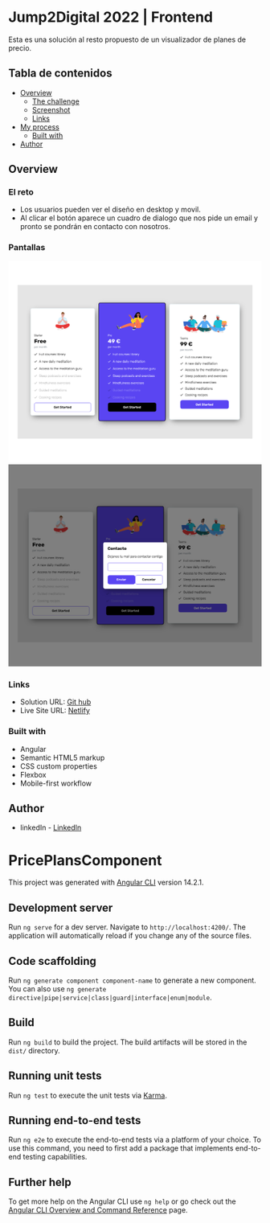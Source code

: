 # Jump2Digital 2022 | Frontend

Esta es una solución al resto propuesto de un visualizador de planes de precio.

## Tabla de contenidos

- [Overview](#overview)
  - [The challenge](#the-challenge)
  - [Screenshot](#screenshot)
  - [Links](#links)
- [My process](#my-process)
  - [Built with](#built-with)
- [Author](#author)



## Overview

### El reto

- Los usuarios pueden ver el diseño en desktop y movil.
- Al clicar el botón aparece un cuadro de dialogo que nos pide un email y pronto se pondrán en contacto con nosotros.

### Pantallas

![Desktop ](./screenshots/ScreenshotDesktopPricePlansComponent.png)
![Desktop Modal](./screenshots/ScreenshotDesktopModalPricePlansComponent.png)

### Links

- Solution URL: [Git hub](https://github.com/ManuelFernandezEsteban/expensesChartComponent.git)
- Live Site URL: [Netlify](https://chart-expenses-component.netlify.app/)

### Built with

- Angular
- Semantic HTML5 markup
- CSS custom properties
- Flexbox
- Mobile-first workflow
## Author

- linkedIn - [LinkedIn](www.linkedin.com/in/manuel-fernandez-esteban)

# PricePlansComponent

This project was generated with [Angular CLI](https://github.com/angular/angular-cli) version 14.2.1.

## Development server

Run `ng serve` for a dev server. Navigate to `http://localhost:4200/`. The application will automatically reload if you change any of the source files.

## Code scaffolding

Run `ng generate component component-name` to generate a new component. You can also use `ng generate directive|pipe|service|class|guard|interface|enum|module`.

## Build

Run `ng build` to build the project. The build artifacts will be stored in the `dist/` directory.

## Running unit tests

Run `ng test` to execute the unit tests via [Karma](https://karma-runner.github.io).

## Running end-to-end tests

Run `ng e2e` to execute the end-to-end tests via a platform of your choice. To use this command, you need to first add a package that implements end-to-end testing capabilities.

## Further help

To get more help on the Angular CLI use `ng help` or go check out the [Angular CLI Overview and Command Reference](https://angular.io/cli) page.


